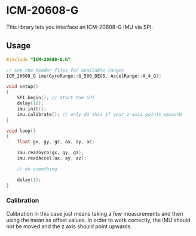 # ICM-20608-G

This library lets you interface an ICM-20608-G IMU via SPI.

## Usage

```C++
#include "ICM-20608-G.h"

// see the header files for available ranges
ICM_20608_G imu(GyroRange::G_500_DEGS, AccelRange::A_4_G);

void setup()
{
    SPI.begin(); // start the SPI
    delay(10);
    imu.init();
    imu.calibrate(); // only do this if your z-axis points upwards
}

void loop()
{
    float gx, gy, gz, ax, ay, az;

    imu.readGyro(gx, gy, gz);
    imu.readAccel(ax, ay, az);

    // do something

    delay(1);
}
```

### Calibration

Calibration in this case just means taking a few measurements and then using the mean as offset values. In order to work correctly, the IMU should not be moved and the z axis should point upwards.